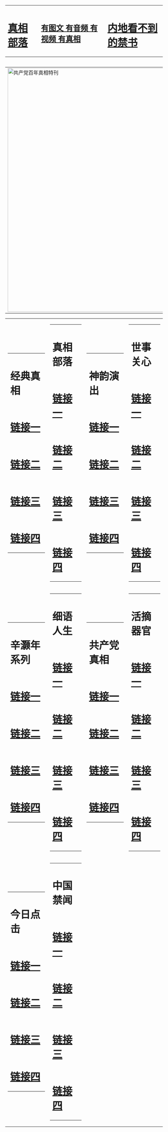 <table><tr><td><H1><a href="http://xy.access.ly/m34u8">真相部落</a></H1></td><td><H2><a href="http://xy.access.ly/t827b">有图文 有音频 有视频 有真相</a></H2><td><H1><a href="http://xy.access.ly/-7yin"> 内地看不到的禁书</a></H1></td></table><table><table><tr><td><a href="http://xy.access.ly/d3c62"><img src="http://9005.e15.myers-usa.com/zx/bngcd/gcdbnzx.jpg" width="780"  border="0" alt="共产党百年真相特刊"></a></td></tr></table><table><tr><td><table><tr><td ><h1>经典真相</h1></td></tr><tr><td><h1>  <a href="http://zx.hopto.me/g1mey" target=_blank>链接一</a>  </h1></td></tr><tr><td><h1>  <a href="http://zx.hopto.me/ci1zj" target=_blank>链接二</a>  </h1></td></tr><tr><td><h1>  <a href="http://zx.hopto.me/ych0r" target=_blank>链接三</a>  </h1></td></tr><tr><td><h1>  <a href="http://zx.hopto.me/tptkl" target=_blank>链接四</a>  </h1></td></tr></table></td><td><table><tr><td ><h1>真相部落</h1></td></tr><tr><td><h1>  <a href="http://zx.hopto.me/wn7up" target=_blank>链接一</a>  </h1></td></tr><tr><td><h1>  <a href="http://zx.hopto.me/13zny" target=_blank>链接二</a>  </h1></td></tr><tr><td><h1>  <a href="http://zx.hopto.me/yrmes" target=_blank>链接三</a>  </h1></td></tr><tr><td><h1>  <a href="http://zx.hopto.me/gpkqq" target=_blank>链接四</a>  </h1></td></tr></table></td><td><table><tr><td ><h1>神韵演出</h1></td></tr><tr><td><h1>  <a href="http://zx.hopto.me/adqa7" target=_blank>链接一</a>  </h1></td></tr><tr><td><h1>  <a href="http://zx.hopto.me/kcn5m" target=_blank>链接二</a>  </h1></td></tr><tr><td><h1>  <a href="http://zx.hopto.me/r7l-y" target=_blank>链接三</a>  </h1></td></tr><tr><td><h1>  <a href="http://zx.hopto.me/9x0w9" target=_blank>链接四</a>  </h1></td></tr></table></td><td><table><tr><td ><h1>世事关心</h1></td></tr><tr><td><h1>  <a href="http://zx.hopto.me/3etlb" target=_blank>链接一</a>  </h1></td></tr><tr><td><h1>  <a href="http://zx.hopto.me/bl7j7" target=_blank>链接二</a>  </h1></td></tr><tr><td><h1>  <a href="http://zx.hopto.me/c09zi" target=_blank>链接三</a>  </h1></td></tr><tr><td><h1>  <a href="http://zx.hopto.me/tw71v" target=_blank>链接四</a>  </h1></td></tr></table></td></tr><tr><td><table><tr><td ><h1>辛灏年系列</h1></td></tr><tr><td><h1>  <a href="http://zx.hopto.me/vasm0" target=_blank>链接一</a>  </h1></td></tr><tr><td><h1>  <a href="http://zx.hopto.me/2iizd" target=_blank>链接二</a>  </h1></td></tr><tr><td><h1>  <a href="http://zx.hopto.me/pl3nx" target=_blank>链接三</a>  </h1></td></tr><tr><td><h1>  <a href="http://zx.hopto.me/ml96-" target=_blank>链接四</a>  </h1></td></tr></table></td><td><table><tr><td ><h1>细语人生</h1></td></tr><tr><td><h1>  <a href="http://zx.hopto.me/avzvl" target=_blank>链接一</a>  </h1></td></tr><tr><td><h1>  <a href="http://zx.hopto.me/b5c4v" target=_blank>链接二</a>  </h1></td></tr><tr><td><h1>  <a href="http://zx.hopto.me/7c2x-" target=_blank>链接三</a>  </h1></td></tr><tr><td><h1>  <a href="http://zx.hopto.me/9uxmy" target=_blank>链接四</a>  </h1></td></tr></table></td><td><table><tr><td ><h1>共产党真相</h1></td></tr><tr><td><h1>  <a href="http://zx.hopto.me/7mejj" target=_blank>链接一</a>  </h1></td></tr><tr><td><h1>  <a href="http://zx.hopto.me/5mjav" target=_blank>链接二</a>  </h1></td></tr><tr><td><h1>  <a href="http://zx.hopto.me/eob51" target=_blank>链接三</a>  </h1></td></tr><tr><td><h1>  <a href="http://zx.hopto.me/jrfdr" target=_blank>链接四</a>  </h1></td></tr></table></td><td><table><tr><td ><h1>活摘器官</h1></td></tr><tr><td><h1>  <a href="http://zx.hopto.me/-xhhr" target=_blank>链接一</a>  </h1></td></tr><tr><td><h1>  <a href="http://zx.hopto.me/g3ru6" target=_blank>链接二</a>  </h1></td></tr><tr><td><h1>  <a href="http://zx.hopto.me/iq8ei" target=_blank>链接三</a>  </h1></td></tr><tr><td><h1>  <a href="http://zx.hopto.me/yyjcr" target=_blank>链接四</a>  </h1></td></tr></table></td></tr><tr><td><table><tr><td ><h1>今日点击</h1></td></tr><tr><td><h1>  <a href="http://zx.hopto.me/m0htq" target=_blank>链接一</a>  </h1></td></tr><tr><td><h1>  <a href="http://zx.hopto.me/o6wri" target=_blank>链接二</a>  </h1></td></tr><tr><td><h1>  <a href="http://zx.hopto.me/aagz-" target=_blank>链接三</a>  </h1></td></tr><tr><td><h1>  <a href="http://zx.hopto.me/plyo7" target=_blank>链接四</a>  </h1></td></tr></table></td><td><table><tr><td ><h1>中国禁闻</h1></td></tr><tr><td><h1>  <a href="http://zx.hopto.me/zvzzy" target=_blank>链接一</a>  </h1></td></tr><tr><td><h1>  <a href="http://zx.hopto.me/-0xki" target=_blank>链接二</a>  </h1></td></tr><tr><td><h1>  <a href="http://zx.hopto.me/0b1d6" target=_blank>链接三</a>  </h1></td></tr><tr><td><h1>  <a href="http://zx.hopto.me/gcbhv" target=_blank>链接四</a>  </h1></td></tr></table></td></table>
